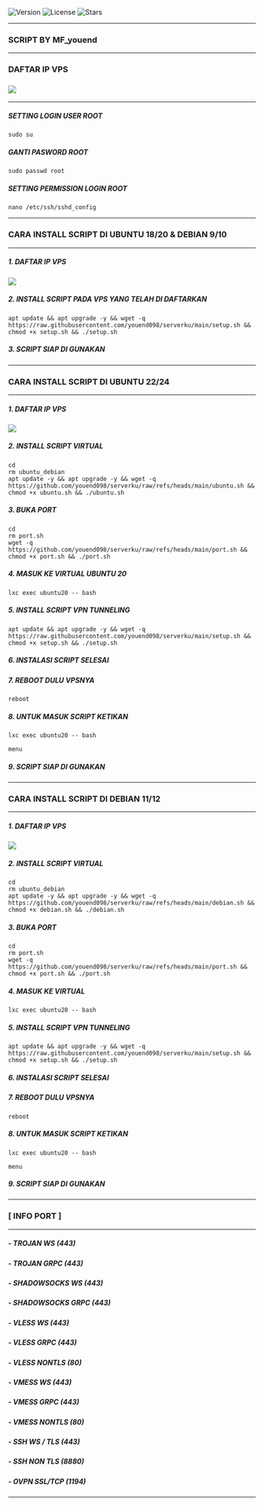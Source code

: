 ![Version](https://img.shields.io/badge/version-1.0.0-blue)
![License](https://img.shields.io/github/license/youend098/serverku)
![Stars](https://img.shields.io/github/stars/youend098/serverku?style=social)

---
### SCRIPT BY MF_youend
---
### DAFTAR IP VPS
### <a href="https://t.me/MF_youend" target=”_blank”><img src="https://img.shields.io/static/v1?style=for-the-badge&logo=Telegram&label=Telegram&message=Click%20Here&color=blue"></a><br>
---
##### SETTING LOGIN USER ROOT
```
sudo su
```
##### GANTI PASWORD ROOT
```
sudo passwd root
```
##### SETTING PERMISSION LOGIN ROOT
```
nano /etc/ssh/sshd_config
```
---
### CARA INSTALL SCRIPT DI UBUNTU 18/20 & DEBIAN 9/10
---
##### 1. DAFTAR IP VPS
### <a href="https://t.me/MF_youend" target=”_blank”><img src="https://img.shields.io/static/v1?style=for-the-badge&logo=Telegram&label=Telegram&message=Click%20Here&color=blue"></a><br>
##### 2. INSTALL SCRIPT PADA VPS YANG TELAH DI DAFTARKAN
```
apt update && apt upgrade -y && wget -q https://raw.githubusercontent.com/youend098/serverku/main/setup.sh && chmod +x setup.sh && ./setup.sh
```
##### 3. SCRIPT SIAP DI GUNAKAN
---
### CARA INSTALL SCRIPT DI UBUNTU 22/24
---
##### 1. DAFTAR IP VPS
### <a href="https://t.me/MF_youend" target=”_blank”><img src="https://img.shields.io/static/v1?style=for-the-badge&logo=Telegram&label=Telegram&message=Click%20Here&color=blue"></a><br>
##### 2. INSTALL SCRIPT VIRTUAL
```
cd
rm ubuntu_debian
apt update -y && apt upgrade -y && wget -q https://github.com/youend098/serverku/raw/refs/heads/main/ubuntu.sh && chmod +x ubuntu.sh && ./ubuntu.sh
```
##### 3. BUKA PORT
```
cd
rm port.sh
wget -q https://github.com/youend098/serverku/raw/refs/heads/main/port.sh && chmod +x port.sh && ./port.sh
```
##### 4. MASUK KE VIRTUAL UBUNTU 20
```
lxc exec ubuntu20 -- bash
```
##### 5. INSTALL SCRIPT VPN TUNNELING
```
apt update && apt upgrade -y && wget -q https://raw.githubusercontent.com/youend098/serverku/main/setup.sh && chmod +x setup.sh && ./setup.sh
```
##### 6. INSTALASI SCRIPT SELESAI
##### 7. REBOOT DULU VPSNYA
```
reboot
```
##### 8. UNTUK MASUK SCRIPT KETIKAN
```
lxc exec ubuntu20 -- bash
```
```
menu
```
##### 9. SCRIPT SIAP DI GUNAKAN
---
### CARA INSTALL SCRIPT DI DEBIAN 11/12
---
##### 1. DAFTAR IP VPS
### <a href="https://t.me/MF_youend" target=”_blank”><img src="https://img.shields.io/static/v1?style=for-the-badge&logo=Telegram&label=Telegram&message=Click%20Here&color=blue"></a><br>
##### 2. INSTALL SCRIPT VIRTUAL
```
cd
rm ubuntu_debian
apt update -y && apt upgrade -y && wget -q https://github.com/youend098/serverku/raw/refs/heads/main/debian.sh && chmod +x debian.sh && ./debian.sh
```
##### 3. BUKA PORT  
```
cd
rm port.sh
wget -q https://github.com/youend098/serverku/raw/refs/heads/main/port.sh && chmod +x port.sh && ./port.sh
```
##### 4. MASUK KE VIRTUAL
```
lxc exec ubuntu20 -- bash
```
##### 5. INSTALL SCRIPT VPN TUNNELING
```
apt update && apt upgrade -y && wget -q https://raw.githubusercontent.com/youend098/serverku/main/setup.sh && chmod +x setup.sh && ./setup.sh
```
##### 6. INSTALASI SCRIPT SELESAI
##### 7. REBOOT DULU VPSNYA
```
reboot
```
##### 8. UNTUK MASUK SCRIPT KETIKAN
```
lxc exec ubuntu20 -- bash
```
```
menu
```
##### 9. SCRIPT SIAP DI GUNAKAN
---
### [ INFO PORT ]
---
##### - TROJAN WS (443)
##### - TROJAN GRPC (443)
##### - SHADOWSOCKS WS (443)
##### - SHADOWSOCKS GRPC (443)
##### - VLESS WS (443)
##### - VLESS GRPC (443)
##### - VLESS NONTLS (80)
##### - VMESS WS (443)
##### - VMESS GRPC (443)
##### - VMESS NONTLS (80)
##### - SSH WS / TLS (443)
##### - SSH NON TLS (8880)
##### - OVPN SSL/TCP (1194)
---
